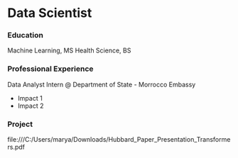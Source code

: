 # Data Scientist

### Education 
Machine Learning, MS
Health Science, BS

### Professional Experience 
Data Analyst Intern @ Department of State - Morrocco Embassy 
- Impact 1 
- Impact 2

### Project 
file:///C:/Users/marya/Downloads/Hubbard_Paper_Presentation_Transformers.pdf 
